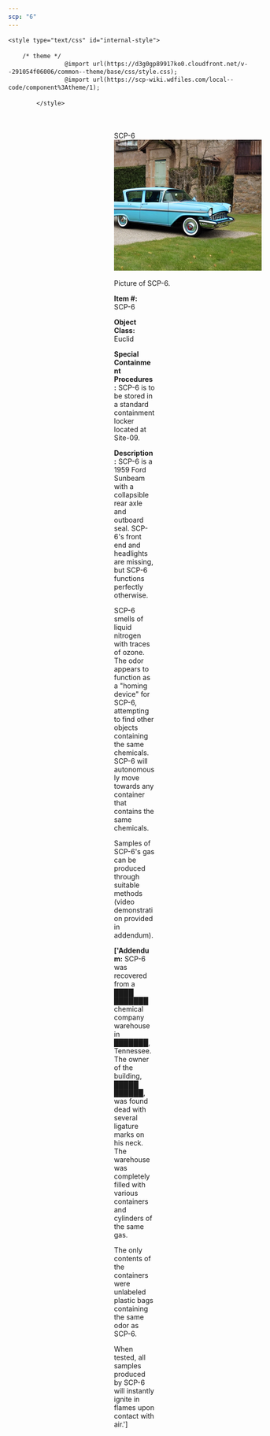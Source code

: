 ```yaml
---
scp: "6"
---
```


<head>
    <title>6 - SCP Foundation</title>
    
    <style type="text/css" id="internal-style">
                
        /* theme */
                    @import url(https://d3g0gp89917ko0.cloudfront.net/v--291054f06006/common--theme/base/css/style.css);
                    @import url(https://scp-wiki.wdfiles.com/local--code/component%3Atheme/1);
            
            </style>
<style>
iframe.scpnet-interwiki-frame { height: 0; }
</style>

</head>

<div id="main-content" style="margin: 50px 206px 20px 215px;">
<div id="action-area-top"></div>
<div id="page-title">SCP-6</div>
<div id="page-content">
<div style="text-align: right;"></div>
<div class="scp-image-block block-right" style="width:300px;"><img src="https://raw.githubusercontent.com/lucmaki/this-scp-does-not-exist/main/imgs/6.png" style="width:300px;" alt="6.jpg" class="image">
<div class="scp-image-caption" style="width:300px;">
<p>Picture of SCP-6.</p>
</div>
</div>
<p><strong>Item #:</strong> SCP-6</p>
<p><strong>Object Class:</strong> Euclid</p>
<p><strong>Special Containment Procedures:</strong> SCP-6 is to be stored in a standard containment locker located at Site-09.</p>
<p><strong>Description:</strong> SCP-6 is a 1959 Ford Sunbeam with a collapsible rear axle and outboard seal. SCP-6's front end and headlights are missing, but SCP-6 functions perfectly otherwise.</p><p>SCP-6 smells of liquid nitrogen with traces of ozone. The odor appears to function as a "homing device" for SCP-6, attempting to find other objects containing the same chemicals. SCP-6 will autonomously move towards any container that contains the same chemicals.</p><p>Samples of SCP-6's gas can be produced through suitable methods (video demonstration provided in addendum).</p>
<p> <strong>['Addendum:</strong> SCP-6 was recovered from a ████ ███████ chemical company warehouse in ███████, Tennessee. The owner of the building, █████ ██████, was found dead with several ligature marks on his neck. The warehouse was completely filled with various containers and cylinders of the same gas.</p><p>The only contents of the containers were unlabeled plastic bags containing the same odor as SCP-6.</p><p>When tested, all samples produced by SCP-6 will instantly ignite in flames upon contact with air.']</p>

<div class="footer-wikiwalk-nav">
<div style="text-align: center;">
</div>
</div>
</div>
</div>
</div>